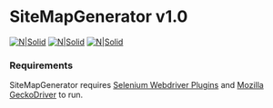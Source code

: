 # SiteMapGenerator v1.0

[![N|Solid](https://p1.picsto.re/E95Du.png)](https://www.facebook.com/ursznandor) [![N|Solid](https://p1.picsto.re/lboWs.png)](https://www.linkedin.com/in/ursznandor/) [![N|Solid](https://p1.picsto.re/iLAPr.png)](mailto:ursznandor.press@gmail.com)



### Requirements

SiteMapGenerator requires [Selenium Webdriver Plugins](http://selenium-release.storage.googleapis.com/3.4/selenium-java-3.4.0.zip) and [Mozilla GeckoDriver](https://github.com/mozilla/geckodriver/releases) to run.
